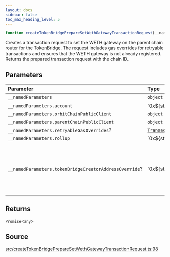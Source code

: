 ```yaml
---
layout: docs
sidebar: false
toc_max_heading_level: 5
---
```


```ts
function createTokenBridgePrepareSetWethGatewayTransactionRequest(__namedParameters: object): Promise<any>
```

Creates a transaction request to set the WETH gateway on the parent chain
router for the TokenBridge. The request includes gas overrides for retryable
transactions and ensures that the WETH gateway is not already registered.
Returns the prepared transaction request with the chain ID.

## Parameters

| Parameter | Type | Description |
| :------ | :------ | :------ |
| `__namedParameters` | `object` | - |
| `__namedParameters.account` | \`0x$\{string\}\` | - |
| `__namedParameters.orbitChainPublicClient` | `object` | - |
| `__namedParameters.parentChainPublicClient` | `object` | - |
| `__namedParameters.retryableGasOverrides`? | [`TransactionRequestRetryableGasOverrides`](../type-aliases/TransactionRequestRetryableGasOverrides.md) | - |
| `__namedParameters.rollup` | \`0x$\{string\}\` | - |
| `__namedParameters.tokenBridgeCreatorAddressOverride`? | \`0x$\{string\}\` | Specifies a custom address for the TokenBridgeCreator. By default, the address will be automatically detected based on the provided chain. |

## Returns

`Promise`\<`any`\>

## Source

[src/createTokenBridgePrepareSetWethGatewayTransactionRequest.ts:98](https://github.com/OffchainLabs/arbitrum-orbit-sdk/blob/9d5595a042e42f7d6b9af10a84816c98ea30f330/src/createTokenBridgePrepareSetWethGatewayTransactionRequest.ts#L98)
